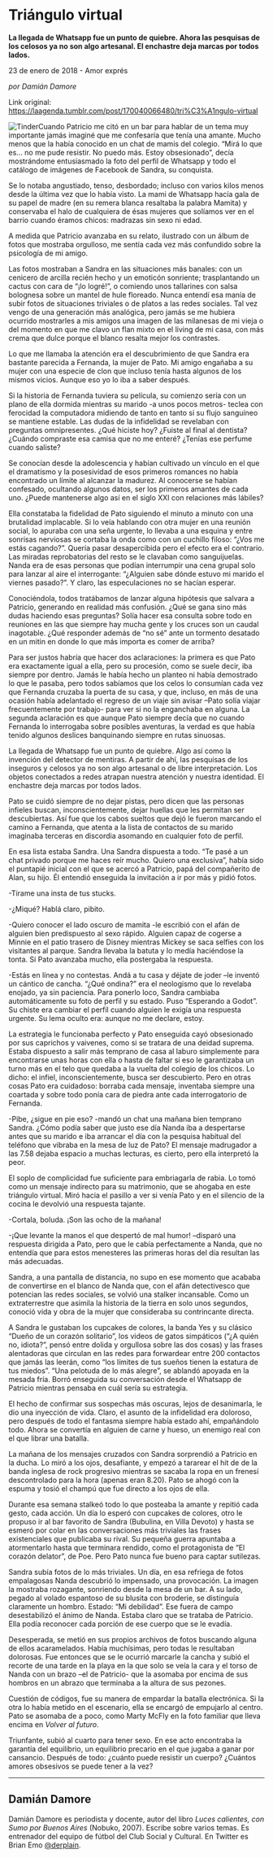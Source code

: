 # Triángulo virtual

**La llegada de Whatsapp fue un punto de quiebre. Ahora las pesquisas de los celosos ya no son algo artesanal. El enchastre deja marcas por todos lados.**

23 de enero de 2018 - Amor exprés

_por Damián Damore_

Link original: https://laagenda.tumblr.com/post/170040066480/tri%C3%A1ngulo-virtual

![Tinder](https://64.media.tumblr.com/a7b24529cb11a69b703d4652d656d9d6/tumblr_inline_pk0gx2ajRa1t6q87u_500.jpg)Cuando Patricio me citó en un bar para hablar de un tema muy importante jamás imaginé que me confesaría que tenía una amante. Mucho menos que la había conocido en un chat de mamis del colegio. “Mirá lo que es… no me pude resistir. No puedo más. Estoy obsesionado”, decía mostrándome entusiasmado la foto del perfil de Whatsapp y todo el catálogo de imágenes de Facebook de Sandra, su conquista.

Se lo notaba angustiado, tenso, desbordado; incluso con varios kilos menos desde la última vez que lo había visto. La mami de Whatsapp hacía gala de su papel de madre (en su remera blanca resaltaba la palabra Mamita) y conservaba el halo de cualquiera de ésas mujeres que solíamos ver en el barrio cuando éramos chicos: madrazas sin sexo ni edad.

A medida que Patricio avanzaba en su relato, ilustrado con un álbum de fotos que mostraba orgulloso, me sentía cada vez más confundido sobre la psicología de mi amigo.

Las fotos mostraban a Sandra en las situaciones más banales: con un cenicero de arcilla recién hecho y un emoticón sonriente; trasplantando un cactus con cara de “¡lo logré!”, o comiendo unos tallarines con salsa bolognesa sobre un mantel de hule floreado. Nunca entendí esa manía de subir fotos de situaciones triviales o de platos a las redes sociales. Tal vez vengo de una generación más analógica, pero jamás se me hubiera ocurrido mostrarles a mis amigos una imagen de las milanesas de mi vieja o del momento en que me clavo un flan mixto en el living de mi casa, con más crema que dulce porque el blanco resalta mejor los contrastes.

Lo que me llamaba la atención era el descubrimiento de que Sandra era bastante parecida a Fernanda, la mujer de Pato. Mi amigo engañaba a su mujer con una especie de clon que incluso tenía hasta algunos de los mismos vicios. Aunque eso yo lo iba a saber después.

Si la historia de Fernanda tuviera su película, su comienzo sería con un plano de ella dormida mientras su marido -a unos pocos metros- teclea con ferocidad la computadora midiendo de tanto en tanto si su flujo sanguíneo se mantiene estable. Las dudas de la infidelidad se revelaban con preguntas omnipresentes. ¿Qué hiciste hoy? ¿Fuiste al final al dentista? ¿Cuándo compraste esa camisa que no me enteré? ¿Tenías ese perfume cuando saliste?

Se conocían desde la adolescencia y habían cultivado un vínculo en el que el dramatismo y la posesividad de esos primeros romances no había encontrado un límite al alcanzar la madurez. Al conocerse se habían confesado, ocultando algunos datos, ser los primeros amantes de cada uno. ¿Puede mantenerse algo así en el siglo XXI con relaciones más lábiles?

Ella constataba la fidelidad de Pato siguiendo el minuto a minuto con una brutalidad implacable. Si lo veía hablando con otra mujer en una reunión social, lo apuraba con una seña urgente, lo llevaba a una esquina y entre sonrisas nerviosas se cortaba la onda como con un cuchillo filoso: “¿Vos me estás cagando?”. Quería pasar desapercibida pero el efecto era el contrario. Las miradas reprobatorias del resto se le clavaban como sanguijuelas. Nanda era de esas personas que podían interrumpir una cena grupal solo para lanzar al aire el interrogante: “¿Alguien sabe dónde estuvo mi marido el viernes pasado?”. Y claro, las especulaciones no se hacían esperar.

Conociéndola, todos tratábamos de lanzar alguna hipótesis que salvara a Patricio, generando en realidad más confusión. ¿Qué se gana sino más dudas haciendo esas preguntas? Solía hacer esa consulta sobre todo en reuniones en las que siempre hay mucha gente y los cruces son un caudal inagotable. ¿Qué responder además de “no sé” ante un tormento desatado en un mitin en donde lo que más importa es comer de arriba? 

Para ser justos habría que hacer dos aclaraciones: la primera es que Pato era exactamente igual a ella, pero su procesión, como se suele decir, iba siempre por dentro. Jamás le había hecho un planteo ni había demostrado lo que le pasaba, pero todos sabíamos que los celos lo consumían cada vez que Fernanda cruzaba la puerta de su casa, y que, incluso, en más de una ocasión había adelantado el regreso de un viaje sin avisar –Pato solía viajar frecuentemente por trabajo- para ver si no la enganchaba en alguna. La segunda aclaración es que aunque Pato siempre decía que no cuando Fernanda lo interrogaba sobre posibles aventuras, la verdad es que había tenido algunos deslices banquinando siempre en rutas sinuosas.

La llegada de Whatsapp fue un punto de quiebre. Algo así como la invención del detector de mentiras. A partir de ahí, las pesquisas de los inseguros y celosos ya no son algo artesanal o de libre interpretación. Los objetos conectados a redes atrapan nuestra atención y nuestra identidad. El enchastre deja marcas por todos lados. 

Pato se cuidó siempre de no dejar pistas, pero dicen que las personas infieles buscan, inconscientemente, dejar huellas que les permitan ser descubiertas. Así fue que los cabos sueltos que dejó le fueron marcando el camino a Fernanda, que atenta a la lista de contactos de su marido imaginaba terceras en discordia asomando en cualquier foto de perfil.

En esa lista estaba Sandra. Una Sandra dispuesta a todo. “Te pasé a un chat privado porque me haces reír mucho. Quiero una exclusiva”, había sido el puntapié inicial con el que se acercó a Patricio, papá del compañerito de Alan, su hijo. Él entendió enseguida la invitación a ir por más y pidió fotos.

-Tirame una insta de tus stucks.  

-¿Miqué? Hablá claro, pibito.  

-Quiero conocer el lado oscuro de mamita -le escribió con el afán de alguien bien predispuesto al sexo rápido. Alguien capaz de cogerse a Minnie en el patio trasero de Disney mientras Mickey se saca selfies con los visitantes al parque. Sandra llevaba la batuta y lo medía haciéndose la tonta. Si Pato avanzaba mucho, ella postergaba la respuesta.  

-Estás en línea y no contestas. Andá a tu casa y déjate de joder –le inventó un cántico de cancha. “¿Qué ondina?” era el neologismo que lo revelaba enojado, ya sin paciencia. Para ponerlo loco, Sandra cambiaba automáticamente su foto de perfil y su estado. Puso “Esperando a Godot”. Su chiste era cambiar el perfil cuando alguien le exigía una respuesta urgente. Su lema oculto era: aunque no me declare, estoy.

La estrategia le funcionaba perfecto y Pato enseguida cayó obsesionado por sus caprichos y vaivenes, como si se tratara de una deidad suprema. Estaba dispuesto a salir más temprano de casa al laburo simplemente para encontrarse unas horas con ella o hasta de faltar si eso le garantizaba un turno más en el telo que quedaba a la vuelta del colegio de los chicos. Lo dicho: el infiel, inconscientemente, busca ser descubierto. Pero en otras cosas Pato era cuidadoso: borraba cada mensaje, inventaba siempre una coartada y sobre todo ponía cara de piedra ante cada interrogatorio de Fernanda. 

-Pibe, ¿sigue en pie eso? -mandó un chat una mañana bien temprano Sandra. ¿Cómo podía saber que justo ese día Nanda iba a despertarse antes que su marido e iba arrancar el día con la pesquisa habitual del teléfono que vibraba en la mesa de luz de Pato? El mensaje madrugador a las 7.58 dejaba espacio a muchas lecturas, es cierto, pero ella interpretó la peor.

El soplo de complicidad fue suficiente para embriagarla de rabia. Lo tomó como un mensaje indirecto para su matrimonio, que se ahogaba en este triángulo virtual. Miró hacia el pasillo a ver si venía Pato y en el silencio de la cocina le devolvió una respuesta tajante.

-Cortala, boluda. ¡Son las ocho de la mañana!  

-¡Que levante la manos el que despertó de mal humor! –disparó una respuesta dirigida a Pato, pero que le cabía perfectamente a Nanda, que no entendía que para estos menesteres las primeras horas del día resultan las más adecuadas. 

Sandra, a una pantalla de distancia, no supo en ese momento que acababa de convertirse en el blanco de Nanda que, con el afán detectivesco que potencian las redes sociales, se volvió una stalker incansable. Como un extraterrestre que asimila la historia de la tierra en solo unos segundos, conoció vida y obra de la mujer que consideraba su contrincante directa.

A Sandra le gustaban los cupcakes de colores, la banda Yes y su clásico “Dueño de un corazón solitario”, los videos de gatos simpáticos (“¿A quién no, idiota?”, pensó entre dolida y orgullosa sobre las dos cosas) y las frases alentadoras que circulan en las redes para forwardear entre 200 contactos que jamás las leerán, como “los límites de tus sueños tienen la estatura de tus miedos”. “Una pelotuda de lo más alegre”, se ablandó apoyada en la mesada fría. Borró enseguida su conversación desde el Whatsapp de Patricio mientras pensaba en cuál sería su estrategia.

El hecho de confirmar sus sospechas más oscuras, lejos de desanimarla, le dio una inyección de vida. Claro, el asunto de la infidelidad era doloroso, pero después de todo el fantasma siempre había estado ahí, empañándolo todo. Ahora se convertía en alguien de carne y hueso, un enemigo real con el que librar una batalla.

La mañana de los mensajes cruzados con Sandra sorprendió a Patricio en la ducha. Lo miró a los ojos, desafiante, y empezó a tararear el hit de de la banda inglesa de rock progresivo mientras se sacaba la ropa en un frenesí descontrolado para la hora (apenas eran 8.20). Pato se ahogó con la espuma y tosió el champú que fue directo a los ojos de ella. 

Durante esa semana stalkeó todo lo que posteaba la amante y repitió cada gesto, cada acción. Un día lo esperó con cupcakes de colores, otro le propuso ir al bar favorito de Sandra (Bubulina, en Villa Devoto) y hasta se esmeró por colar en las conversaciones más triviales las frases existenciales que publicaba su rival. Su pequeña guerra apuntaba a atormentarlo hasta que terminara rendido, como el protagonista de “El corazón delator”, de Poe. Pero Pato nunca fue bueno para captar sutilezas.

Sandra subía fotos de lo más triviales. Un día, en esa refriega de fotos empalagosas Nanda descubrió lo impensado, una provocación. La imagen la mostraba rozagante, sonriendo desde la mesa de un bar. A su lado, pegado al volado espantoso de su blusita con broderie, se distinguía claramente un hombro. Estado: “Mi debilidad”. Ese fuera de campo desestabilizó el ánimo de Nanda. Estaba claro que se trataba de Patricio. Ella podía reconocer cada porción de ese cuerpo que se le evadía.

Desesperada, se metió en sus propios archivos de fotos buscando alguna de ellos acaramelados. Había muchísimas, pero todas le resultaban dolorosas. Fue entonces que se le ocurrió marcarle la cancha y subió el recorte de una tarde en la playa en la que solo se veía la cara y el torso de Nanda con un brazo –el de Patricio- que la asomaba por encima de sus hombros en un abrazo que terminaba a la altura de sus pezones. 

Cuestión de códigos, fue su manera de empardar la batalla electrónica. Si la otra lo había metido en el escenario, ella se encargó de empujarlo al centro. Pato se asomaba de a poco, como Marty McFly en la foto familiar que lleva encima en *Volver al futuro*.

Triunfante, subió al cuarto para tener sexo. En ese acto encontraba la garantía del equilibrio, un equilibrio precario en el que jugaba a ganar por cansancio. Después de todo: ¿cuánto puede resistir un cuerpo? ¿Cuántos amores obsesivos se puede tener a la vez? 

  




---

 Damián Damore
--------------

 Damián Damore es periodista y docente, autor del libro *Luces calientes, con Sumo por Buenos Aires* (Nobuko, 2007). Escribe sobre varios temas. Es entrenador del equipo de fútbol del Club Social y Cultural. En Twitter es Brian Emo [@derplain](https://twitter.com/derplain). 

